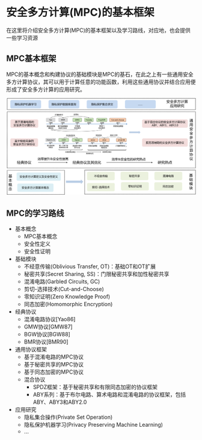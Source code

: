 # 安全多方计算(MPC)的基本框架

在这里将介绍安全多方计算(MPC)的基本框架以及学习路线，对应地，也会提供一些学习资源

## MPC基本框架

MPC的基本概念和构建协议的基础模块是MPC的基石，在此之上有一些通用安全多方计算协议，其可以用于计算任意的功能函数，利用这些通用协议并结合应用便形成了安全多方计算的应用研究。

![](mpc-frame.png)

## MPC的学习路线

+ 基本概念
  + MPC基本概念
  + 安全性定义
  + 安全性证明
+ 基础模块
  + 不经意传输(Oblivious Transfer, OT)：基础OT和OT扩展
  + 秘密共享(Secret Sharing, SS)：门限秘密共享和加性秘密共享
  + 混淆电路(Garbled Circuits, GC)
  + 剪切-选择技术(Cut-and-Choose)
  + 零知识证明(Zero Knowledge Proof)
  + 同态加密(Homomorphic Encryption)
+ 经典协议
  + 混淆电路协议[Yao86]
  + GMW协议[GMW87]
  + BGW协议[BGW88]
  + BMR协议[BMR90]
+ 通用协议框架
  + 基于混淆电路的MPC协议
  + 基于秘密共享的MPC协议
  + 基于同态加密的MPC协议
  + 混合协议
    + SPDZ框架：基于秘密共享和有限同态加密的协议框架
    + ABY系列：基于布尔电路、算术电路和混淆电路的协议框架，包括ABY、ABY3和ABY2.0
+ 应用研究
  + 隐私集合操作(Private Set Operation)
  + 隐私保护机器学习(Privacy Preserving Machine Learning)
  + ...
